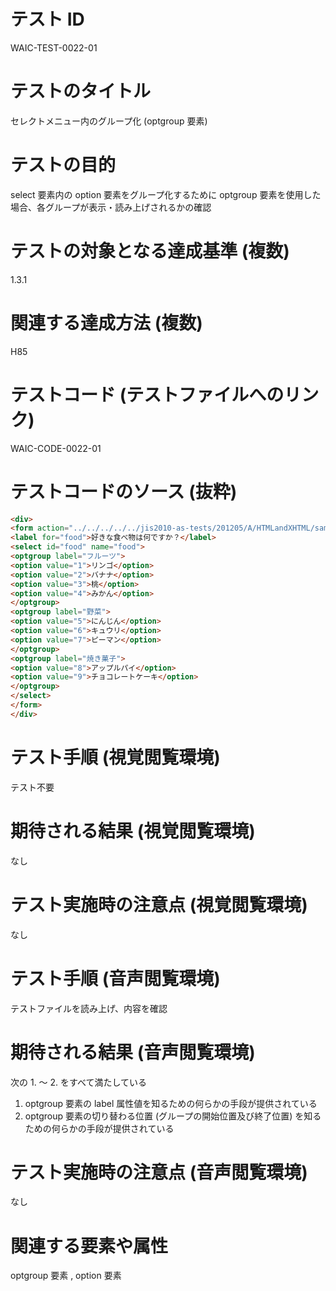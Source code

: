 

# テスト ID
WAIC-TEST-0022-01

# テストのタイトル
セレクトメニュー内のグループ化 (optgroup 要素)

# テストの目的
select 要素内の option 要素をグループ化するために optgroup 要素を使用した場合、各グループが表示・読み上げされるかの確認

# テストの対象となる達成基準 (複数)
1.3.1

# 関連する達成方法 (複数)
H85

# テストコード (テストファイルへのリンク)
WAIC-CODE-0022-01

# テストコードのソース (抜粋)
```html
<div>
<form action="../../../../../jis2010-as-tests/201205/A/HTMLandXHTML/sample.cgi" method="post">
<label for="food">好きな食べ物は何ですか？</label>
<select id="food" name="food">
<optgroup label="フルーツ">
<option value="1">リンゴ</option>
<option value="2">バナナ</option>
<option value="3">桃</option>
<option value="4">みかん</option>
</optgroup>
<optgroup label="野菜">
<option value="5">にんじん</option>
<option value="6">キュウリ</option>
<option value="7">ピーマン</option>
</optgroup>
<optgroup label="焼き菓子">
<option value="8">アップルパイ</option>
<option value="9">チョコレートケーキ</option>
</optgroup>
</select>
</form>
</div>

```
# テスト手順 (視覚閲覧環境)
テスト不要

# 期待される結果 (視覚閲覧環境)
なし

# テスト実施時の注意点 (視覚閲覧環境)
なし

# テスト手順 (音声閲覧環境)
テストファイルを読み上げ、内容を確認

# 期待される結果 (音声閲覧環境)
次の 1. 〜 2. をすべて満たしている
1. optgroup 要素の label 属性値を知るための何らかの手段が提供されている
2. optgroup 要素の切り替わる位置 (グループの開始位置及び終了位置) を知るための何らかの手段が提供されている

# テスト実施時の注意点 (音声閲覧環境)
なし

# 関連する要素や属性
optgroup 要素 , option 要素


